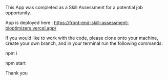 This App was completed as a Skill Assessment for a potential job opportunity. 

App is deployed here :
https://front-end-skill-assessment-bioptimizers.vercel.app/

If you would like to work with the code, please clone onto your machine, create your own branch, and in your terminal run the following commands:

npm i

npm start

Thank you
